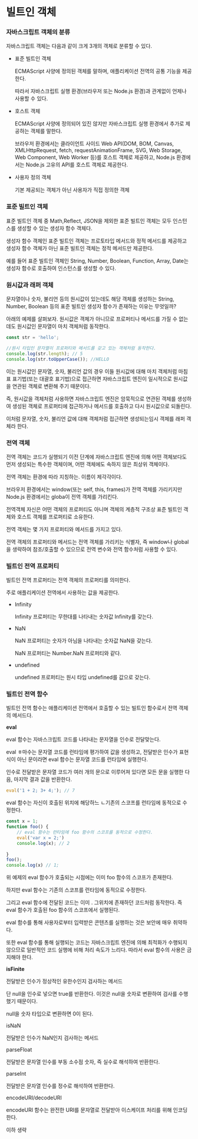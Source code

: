 # 빌트인 객체
### 자바스크립트 객체의 분류

자바스크립트 객체는 다음과 같이 크게 3개의 객체로 분류할 수 있다.

- 표준 빌트인 객체
    
    ECMAScript 사양에 정의된 객체를 말하며, 애플리케이션 전역의 공통 기능을 제공한다.
    
    따라서 자바스크립트 실행 환경(브라우저 또는 Node.js 환경)과 관계없이 언제나 사용할 수 있다.
    
- 호스트 객체
    
    ECMAScript 사양에 정의되어 있진 않지만 자바스크립트 실행 환경에서 추가로 제공하는 객체를 말한다.
    
    브라우저 환경에서는 클라이언트 사이드 Web API(DOM, BOM, Canvas, XMLHttpRequest, fetch, requestAnimationFrame, SVG, Web Storage, Web Component, Web Worker 등)를 호스트 객체로 제공하고, Node.js 환경에서는 Node.js 고유의 API를 호스트 객체로 제공한다.
    
- 사용자 정의 객체
    
    기본 제공되는 객체가 아닌 사용자가 직접 정의한 객체
    

### 표준 빌트인 객체

표준 빌트인 객체 중 Math,Reflect, JSON을 제외한 표준 빌트인 객체는 모두 인스턴스를 생성할 수 있는 생성자 함수 객체다.

생성자 함수 객체인 표준 빌트인 객체는 프로토타입 메서드와 정적 메서드를 제공하고 생성자 함수 객체가 아닌 표준 빌트인 객체는 정적 메서드만 제공한다.

예를 들어 표준 빌트인 객체인 String, Number, Boolean, Function, Array, Date는 생성자 함수로 호출하여 인스턴스를 생성할 수 있다.

### 원시값과 래퍼 객체

문자열이나 숫자, 불리언 등의 원시값이 있는데도 해당 객체를 생성하는 String, Number, Boolean 등의 표준 빌트인 생성자 함수가 존재하는 이유는 무엇일까?

아래의 예제를 살펴보자. 원시값은 객체가 아니므로 프로퍼티나 메서드를 가질 수 없는데도 원시값인 문자열이 마치 객체처럼 동작한다.

```jsx
const str = 'hello';

//원시 타입인 문자열이 프로퍼티와 메서드를 갖고 있는 객체처럼 동작한다.
console.log(str.length); // 5
console.log(str.toUpperCase()); //HELLO
```

이는 원시값인 문자열, 숫자, 불리언 값의 경우 이들 원시값에 대해 마치 객체처럼 마침표 표기법(또는 대괄호 표기법)으로 접근하면 자바스크립트 엔진이 일시적으로 원시값을 연관된 객체로 변환해 주기 때문이다.

즉, 원시값을 객체처럼 사용하면 자바스크립트 엔진은 암묵적으로 연관된 객체를 생성하여 생성된 객체로 프로퍼티에 접근하거나 메서드를 호출하고 다시 원시값으로 되돌린다.

이처럼 문자열, 숫자, 불리언 값에 대해 객체처럼 접근하면 생성되는임시 객체를 래퍼 객체라 한다.

### 전역 객체

전역 객체는 코드가 실행되기 이전 단계에 자바스크립트 엔진에 의해 어떤 객체보다도 먼저 생성되는 특수한 객체이며, 어떤 객체에도 속하지 않은 최상위 객체이다.

전역 객체는 환경에 따라 지칭하는. 이름이 제각각이다.

브라우저 환경에서는 window(또는 self, this, frames)가 전역 객체를 가리키지만 Node.js 환경에서는 globa이 전역 객체를 가리킨다.

전역객체 자신은 어떤 객체의 프로퍼티도 아니며 객체의 계층적 구조상 표준 빌트인 객체와 호스트 객체를 프로퍼티로 소유한다.

전역 객체는 몇 가지 프로퍼티와 메서드를 가지고 있다.

전역 객체의 프로퍼티와 메서드는 전역 객체를 가리키는 식별자, 즉 window나 global을 생략하여 참조/호출할 수 있으므로 전역 변수와 전역 함수처럼 사용할 수 있다.

### 빌트인 전역 프로퍼티

빌트인 전역 프로퍼티는 전역 객체의 프로퍼티를 의미한다.

주로 애플리케이션 전역에서 사용하는 값을 제공한다.

- Infinity
    
    Infinity 프로퍼티는 무한대를 나타내는 숫자값 Infinity를 갖는다.
    
- NaN
    
    NaN 프로퍼티는 숫자가 아님을 나타내는 숫자값 NaN을 갖는다.
    
    NaN 프로퍼티는 Number.NaN 프로퍼티와 같다.
    
- undefined
    
    undefined 프로퍼티는 원시 타입 undefined를 값으로 갖는다.
    

### 빌트인 전역 함수

빌트인 전역 함수는 애플리케이션 전역에서 호출할 수 있는 빌트인 함수로서 전역 객체의 메서드다.

**eval** 

eval 함수는 자바스크립트 코드를 나타내는 문자열을 인수로 전달맞는다.

eval ㅎ마수는 문자열 코드를 런타임에 평가하여 값을 생성하고, 전달받은 인수가 표현식이 아닌 문이라면 eval 함수는 문자열 코드를 런타임에 실행한다.

인수로 전달받은 문자열 코드가 여러 개의 문으로 이루어져 있다면 모든 문을 실행한 다음, 마지막 결과 값을 반환한다.

```jsx
eval('1 + 2; 3+ 4;'); // 7
```

eval 함수는 자신이 호출된 위치에 해당하느 ㄴ기존의 스코프를 런타임에 동적으로 수정한다.

```jsx
const x = 1;
function foo() {
	// eval 함수는 런타임에 foo 함수의 스코프를 동적으로 수정한다.
	eval('var x = 2;')
	console.log(x); // 2
	
}
foo();
console.log(x) // 1;
```

위 예제의 eval 함수가 호출되는 시점에는 이미 foo 함수의 스코프가 존재한다.

하지만 eval 함수는 기존의 스코프를 런타임에 동적으로 수정한다.

그리고 eval 함수에 전달된 코드는 이미 . 그위치에 존재하던 코드처럼 동작한다. 즉 eval 함수가 호출된 foo 함수의 스코프에서 실행된다.

eval 함수를 통해 사용자로부터 입력받은 콘텐츠를 실행하는 것은 보안에 매우 취약하다.

또한 eval 함수를 통해 실행되는 코드는 자바스크립트 엔진에 의해 최적화가 수행되지 않으므로 일반적인 코드 실행에 비해 처리 속도가 느리다. 따라서 eval 함수의 사용은 금지해야 한다.

**isFinite**

전달받은 인수가 정상적인 유한수인지 검사하는 메서드

단 null을 인수로 넣으면 true를 반환한다. 이것은 null을 숫자로 변환하여 검사를 수행했기 때문이다.

null을 숫자 타입으로 변환하면 0이 된다.

isNaN

전달받은 인수가 NaN인지 검사하는 메서드

parseFloat

전달받은 문자열 인수를 부동 소수점 숫자, 즉 실수로 해석하여 반환한다.

parseInt

전달받은 문자열 인수를 정수로 해석하여 반환한다.

encodeURI/decodeURI

encodeURI 함수는 완전한 URI를 문자열로 전달받아 이스케이프 처리를 위해 인코딩한다.

이하 생략